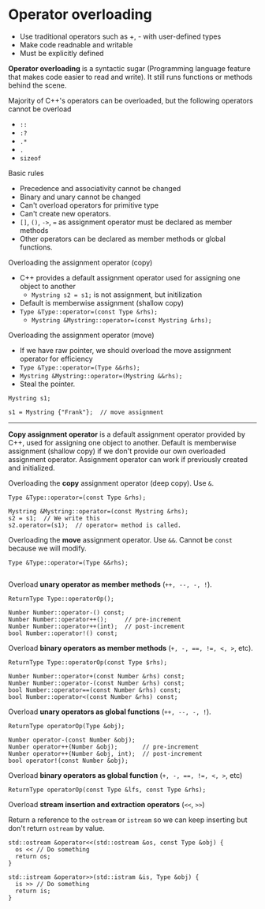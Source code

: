 # Operator overloading

- Use traditional operators such as +, - with user-defined types
- Make code readnable and writable
- Must be explicitly defined

**Operator overloading** is a syntactic sugar (Programming language feature that makes code easier to read and write). It still runs functions or methods behind the scene.

Majority of C++'s operators can be overloaded, but the following operators cannot be overload
- `::`
- `:?`
- `.*`
- `.`
- `sizeof`

Basic rules
- Precedence and associativity cannot be changed
- Binary and unary cannot be changed
- Can't overload operators for primitive type
- Can't create new operators.
- `[]`, `()`, `->`, `=` as assignment operator must be declared as member methods
- Other operators can be declared as member methods or global functions.

Overloading the assignment operator (copy)
- C++ provides a default assignment operator used for assigning one object to another
  - `Mystring s2 = s1;` is not assignment, but initilization
- Default is memberwise assignment (shallow copy)
- `Type &Type::operator=(const Type &rhs);`
  - `Mystring &Mystring::operator=(const Mystring &rhs);`

Overloading the assignment operator (move)
- If we have raw pointer, we should overload the move assignment operator for efficiency
- `Type &Type::operator=(Type &&rhs);`
- `Mystring &Mystring::operator=(Mystring &&rhs);`
- Steal the pointer. 
```
Mystring s1;

s1 = Mystring {"Frank"};  // move assignment
```

--------------------------------

**Copy assignment operator** is a default assignment operator provided by C++, used for assigning one object to another. Default is memberwise assignment (shallow copy) if we don't provide our own overloaded assignment operator. Assignment operator can work if previously created and initialized.

Overloading the **copy** assignment operator (deep copy). Use `&`.

```
Type &Type::operator=(const Type &rhs);

Mystring &Mystring::operator=(const Mystring &rhs);
s2 = s1;  // We write this
s2.operator=(s1);  // operator= method is called.
```

Overloading the **move** assignment operator. Use `&&`. Cannot be `const` because we will modify.

```
Type &Type::operator=(Type &&rhs);


```

Overload **unary operator as member methods** (`++, --, -, !`).

```
ReturnType Type::operatorOp();

Number Number::operator-() const;
Number Number::operator++();     // pre-increment
Number Number::operator++(int);  // post-increment
bool Number::operator!() const;
```

Overload **binary operators as member methods** (`+, -, ==, !=, <, >`, etc).

```
ReturnType Type::operatorOp(const Type $rhs);

Number Number::operator+(const Number &rhs) const;
Number Number::operator-(const Number &rhs) const;
bool Number::operator==(const Number &rhs) const;
bool Number::operator<(const Number &rhs) const;
```

Overload **unary operators as global functions** (`++, --, -, !`).

```
ReturnType operatorOp(Type &obj);

Number operator-(const Number &obj);
Number operator++(Number &obj);       // pre-increment
Number operator++(Number &obj, int);  // post-increment
bool operator!(const Number &obj);
```

Overload **binary operators as global function** (`+, -, ==, !=, <, >`, etc)

```
ReturnType operatorOp(const Type &lfs, const Type &rhs);
```

Overload **stream insertion and extraction operators** (`<<`, `>>`)

Return a reference to the `ostream` or `istream` so we can keep inserting but don't return `ostream` by value.

```
std::ostream &operator<<(std::ostream &os, const Type &obj) {
  os << // Do something
  return os;
}

std::istream &operator>>(std::istram &is, Type &obj) {
  is >> // Do something
  return is;
}
```



